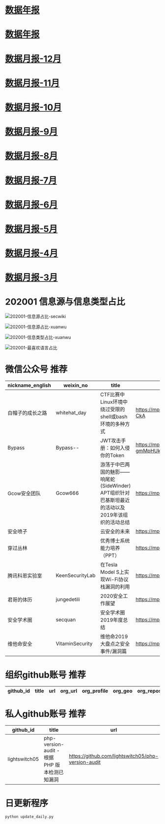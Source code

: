 # [数据年报](README_YEAR_2019.md)
# [数据年报](README_YEAR.md)
# [数据月报-12月](README_12.md)
# [数据月报-11月](README_11.md)
# [数据月报-10月](README_10.md)
# [数据月报-9月](README_9.md)
# [数据月报-8月](README_8.md)
# [数据月报-7月](README_7.md)
# [数据月报-6月](README_6.md)
# [数据月报-5月](README_5.md)
# [数据月报-4月](README_4.md)
# [数据月报-3月](README_3.md)
# 202001 信息源与信息类型占比
![202001-信息源占比-secwiki](data/img/domain/202001-信息源占比-secwiki.png)

![202001-信息源占比-xuanwu](data/img/domain/202001-信息源占比-xuanwu.png)



![202001-信息类型占比-xuanwu](data/img/tag/202001-信息类型占比-xuanwu.png)

![202001-最喜欢语言占比](data/img/language/202001-最喜欢语言占比.png)

# 微信公众号 推荐
| nickname_english | weixin_no | title | url| 
| --- | --- | --- | ---| 
| 白帽子的成长之路 | whitehat_day | CTF比赛中Linux环境中绕过受限的shell或bash环境的多种方式 | https://mp.weixin.qq.com/s/O7n93QpLwuCCQySpZe-CkA | 2| 
| Bypass | Bypass-- | JWT攻击手册：如何入侵你的Token | https://mp.weixin.qq.com/s/BH-gmMpHUkMvBcSBgJWnwA | 4| 
| Gcow安全团队 | Gcow666 | 游荡于中巴两国的魅影——响尾蛇(SideWinder) APT组织针对巴基斯坦最近的活动以及2019年该组织的活动总结 | https://mp.weixin.qq.com/s/CZrdslzEs4iwlaTzJH7Ubg | 1| 
| 安全喷子 |  | 云安全的未来 | https://mp.weixin.qq.com/s/MfjRfJ04fnRY8gI5s6BA8g | 1| 
| 穿过丛林 |  | 优秀博士系统能力培养（PPT） | https://mp.weixin.qq.com/s/9zKM6hQZOYRjr5IeawgsKA | 1| 
| 腾讯科恩实验室 | KeenSecurityLab | 在Tesla Model S上实现Wi-Fi协议栈漏洞的利用 | https://mp.weixin.qq.com/s/rULdN3wVKyR3GlGBhunpoQ | 1| 
| 君哥的体历 | jungedetili | 2020安全工作展望 | https://mp.weixin.qq.com/s/mihqZ0BJAgee1bEm1ZJAQw | 1| 
| 安全学术圈 | secquan | 安全学术圈2019年度总结 | https://mp.weixin.qq.com/s/VrrQCLOfthxNTFhEqdT3xA | 1| 
| 维他命安全 | VitaminSecurity | 维他命2019大盘点之安全事件/漏洞篇 | https://mp.weixin.qq.com/s/AsVZawBtipQzSdgJHt7eiw | 1| 


# 组织github账号 推荐
| github_id | title | url | org_url | org_profile | org_geo | org_repositories | org_people | org_projects | repo_lang | repo_star | repo_forks| 
| --- | --- | --- | --- | --- | --- | --- | --- | --- | --- | --- | ---| 


# 私人github账号 推荐
| github_id | title | url | p_url | p_profile | p_loc | p_company | p_repositories | p_projects | p_stars | p_followers | p_following | repo_lang | repo_star | repo_forks | 
| --- | --- | --- | --- | --- | --- | --- | --- | --- | --- | --- | --- | --- | --- | ---| 
| lightswitch05 | php-version-audit - 根据 PHP 版本检测已知漏洞 | https://github.com/lightswitch05/php-version-audit | None |  | None | None | 42 | 0 | 32 | 47 | 22 | Python,PHP | 82 | 13 | 1| 



# 日更新程序
`python update_daily.py`
